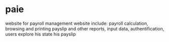 # paie
website for payroll management
website include:
payroll calculation, browsing and printing payslip and other reports, input data, authentification, users explore his state his payslip 
